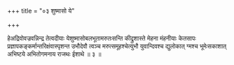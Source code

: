 +++
title = "०३ शुष्मासो ये"

+++

हेअद्रिवोवज्रवन्निन्द्र तेत्वदीयाः येशुष्मासोबलभूतामरुतःसन्ति कीद्रुशास्ते मेहना मंहनीयाः केतसापः प्रज्ञापकङ्कर्मान्तरिक्षंवास्पृशन्त उभौदेवौ त्वञ्च मरुत्समूहश्चेत्युभौ युवान्दिवश्च द्युलोकात् ग्मश्च भूमेःसकाशात् अभिष्टये अभितोगमनाय राजथः ईशाथे ॥ ३ ॥